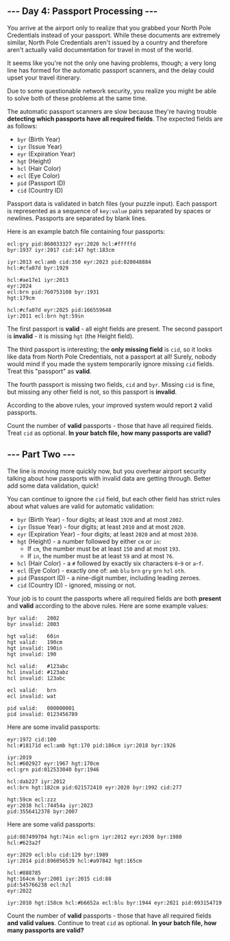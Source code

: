 ## --- Day 4: Passport Processing ---
You arrive at the airport only to realize that you grabbed your North Pole Credentials 
instead of your passport. While these documents are extremely similar, North Pole Credentials 
aren't issued by a country and therefore aren't actually valid documentation for travel in 
most of the world.

It seems like you're not the only one having problems, though; a very long line has formed 
for the automatic passport scanners, and the delay could upset your travel itinerary.

Due to some questionable network security, you realize you might be able to solve both of 
these problems at the same time.

The automatic passport scanners are slow because they're having trouble **detecting which 
passports have all required fields**. The expected fields are as follows:

 * `byr` (Birth Year)
 * `iyr` (Issue Year)
 * `eyr` (Expiration Year)
 * `hgt` (Height)
 * `hcl` (Hair Color)
 * `ecl` (Eye Color)
 * `pid` (Passport ID)
 * `cid` (Country ID)

Passport data is validated in batch files (your puzzle input). Each passport is represented 
as a sequence of `key:value` pairs separated by spaces or newlines. Passports are separated by 
blank lines.

Here is an example batch file containing four passports:
```
ecl:gry pid:860033327 eyr:2020 hcl:#fffffd
byr:1937 iyr:2017 cid:147 hgt:183cm

iyr:2013 ecl:amb cid:350 eyr:2023 pid:028048884
hcl:#cfa07d byr:1929

hcl:#ae17e1 iyr:2013
eyr:2024
ecl:brn pid:760753108 byr:1931
hgt:179cm

hcl:#cfa07d eyr:2025 pid:166559648
iyr:2011 ecl:brn hgt:59in
```
The first passport is **valid** - all eight fields are present. The second passport is 
**invalid** - it is missing `hgt` (the Height field).

The third passport is interesting; the **only missing field** is `cid`, so it looks like data from 
North Pole Credentials, not a passport at all! Surely, nobody would mind if you made the 
system temporarily ignore missing `cid` fields. Treat this "passport" as **valid**.

The fourth passport is missing two fields, `cid` and `byr`. Missing `cid` is fine, but missing any 
other field is not, so this passport is **invalid**.

According to the above rules, your improved system would report **`2`** valid passports.

Count the number of **valid** passports - those that have all required fields. Treat `cid` as 
optional. **In your batch file, how many passports are valid?**

## --- Part Two ---
The line is moving more quickly now, but you overhear airport security talking about how 
passports with invalid data are getting through. Better add some data validation, quick!

You can continue to ignore the `cid` field, but each other field has strict rules about what 
values are valid for automatic validation:

 * `byr` (Birth Year) - four digits; at least `1920` and at most `2002`.
 * `iyr` (Issue Year) - four digits; at least `2010` and at most `2020`.
 * `eyr` (Expiration Year) - four digits; at least `2020` and at most `2030`.
 * `hgt` (Height) - a number followed by either `cm` or `in`:
    * If `cm`, the number must be at least `150` and at most `193`.
    * If `in`, the number must be at least `59` and at most `76`.
 * `hcl` (Hair Color) - a `#` followed by exactly six characters `0`-`9` or `a`-`f`.
 * `ecl` (Eye Color) - exactly one of: `amb` `blu` `brn` `gry` `grn` `hzl` `oth`.
 * `pid` (Passport ID) - a nine-digit number, including leading zeroes.
 * `cid` (Country ID) - ignored, missing or not.

Your job is to count the passports where all required fields are both **present** and **valid** 
according to the above rules. Here are some example values:
```
byr valid:   2002
byr invalid: 2003

hgt valid:   60in
hgt valid:   190cm
hgt invalid: 190in
hgt invalid: 190

hcl valid:   #123abc
hcl invalid: #123abz
hcl invalid: 123abc

ecl valid:   brn
ecl invalid: wat

pid valid:   000000001
pid invalid: 0123456789
```
Here are some invalid passports:
```
eyr:1972 cid:100
hcl:#18171d ecl:amb hgt:170 pid:186cm iyr:2018 byr:1926

iyr:2019
hcl:#602927 eyr:1967 hgt:170cm
ecl:grn pid:012533040 byr:1946

hcl:dab227 iyr:2012
ecl:brn hgt:182cm pid:021572410 eyr:2020 byr:1992 cid:277

hgt:59cm ecl:zzz
eyr:2038 hcl:74454a iyr:2023
pid:3556412378 byr:2007
```
Here are some valid passports:
```
pid:087499704 hgt:74in ecl:grn iyr:2012 eyr:2030 byr:1980
hcl:#623a2f

eyr:2029 ecl:blu cid:129 byr:1989
iyr:2014 pid:896056539 hcl:#a97842 hgt:165cm

hcl:#888785
hgt:164cm byr:2001 iyr:2015 cid:88
pid:545766238 ecl:hzl
eyr:2022

iyr:2010 hgt:158cm hcl:#b6652a ecl:blu byr:1944 eyr:2021 pid:093154719
```
Count the number of **valid** passports - those that have all required fields **and valid 
values**. Continue to treat `cid` as optional. **In your batch file, how many passports are 
valid?**
